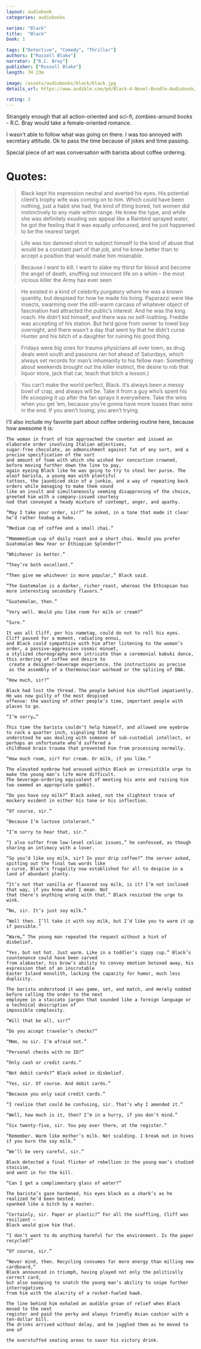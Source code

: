 ```yaml
---
layout: audiobook
categories: audiobooks

series: "Black"
title:  "Black"
book: 1

tags: ["Detective", "Comedy", "Thriller"]
authors: ["Russell Blake"]
narrator: ["R.C. Bray"]
publisher: ["Russell Blake"]
length: 7H 23m

image: /assets/audiobooks/black/black.jpg
details_url: https://www.audible.com/pd/Black-4-Novel-Bundle-Audiobook/B07DTK91ZD

rating: 3
---
```


Strangely enough that all action-oriented and sci-fi, zombies-around books - R.C. Bray would take a female-oriented romance.

I wasn't able to follow what was going on there. I was too annoyed with secretary attitude. Ok to pass the time because of jokes and time passing. 

Special piece of art was conversation with barista about coffee ordering.

# Quotes: 

> Black kept his expression neutral and averted his eyes. His potential client’s trophy wife was coming on to him. Which could have been nothing, just a habit she had, the kind of thing bored, hot women did instinctively to any male within range. He knew the type, and while she was definitely exuding sex appeal like a Rainbird sprayed water, he got the feeling that it was equally unfocused, and he just happened to be the nearest target.

> Life was too damned short to subject himself to the kind of abuse that would be a constant part of that job, and he knew better than to accept a position that would make him miserable.

> Because I want to kill. I want to slake my thirst for blood and become the angel of death, snuffing out innocent life on a whim – the most vicious killer the Army has ever seen

>  He existed in a kind of celebrity purgatory where he was a known quantity, but despised for how he made his living. Paparazzi were like insects, swarming over the still-warm carcass of whatever object of fascination had attracted the public’s interest. And he was the king roach. He didn’t kid himself, and there was no self-loathing. Freddie was accepting of his station. But he’d gone from owner to towel boy overnight, and there wasn’t a day that went by that he didn’t curse Hunter and his bitch of a daughter for ruining his good thing.

> Fridays were big ones for trauma physicians all over town, as drug deals went south and passions ran hot ahead of Saturdays, which always set records for man’s inhumanity to his fellow man. Something about weekends brought out the killer instinct, the desire to rob that liquor store, jack that car, teach that bitch a lesson.)

> You can’t make the world perfect, Black. It’s always been a messy bowl of crap, and always will be. Take it from a guy who’s spent his life scooping it up after the fan sprays it everywhere. Take the wins when you get ’em, because you’re gonna have more losses than wins in the end. If you aren’t losing, you aren’t trying.


I'll also include my favorite part about coffee ordering routine here, because how awesome it is:

```
The woman in front of him approached the counter and issued an elaborate order involving Italian adjectives, 
sugar-free chocolate, an admonishment against fat of any sort, and a precise specification of the sort 
and amount of foam with which she wished her concoction crowned, before moving further down the line to pay,
again eyeing Black like he was going to try to steal her purse. The aloof barista, a young man with plentiful 
tattoos, the jaundiced skin of a junkie, and a way of repeating back orders while managing to make them sound 
like an insult and simultaneously seeming disapproving of the choice, greeted him with a company-issued courtesy 
nod that conveyed a heady mixture of contempt, anger, and apathy.

“May I take your order, sir?” he asked, in a tone that made it clear he’d rather teabag a hobo.

“Medium cup of coffee and a small chai.”

“Mmmmmedium cup of daily roast and a short chai. Would you prefer Guatemalan New Year or Ethiopian Splendor?”

“Whichever is better.”

“They’re both excellent.”

“Then give me whichever is more popular,” Black said.

“The Guatemalan is a darker, richer roast, whereas the Ethiopian has more interesting secondary flavors.”

“Guatemalan, then.”

“Very well. Would you like room for milk or cream?”

“Sure.”

It was all Cliff, per his nametag, could do not to roll his eyes. Cliff paused for a moment, radiating ennui, 
and Black could sympathize with him after listening to the woman’s order, a passive-aggressive cosmic minuet, 
a stylized choreography more intricate than a ceremonial kabuki dance, this ordering of coffee and desire to
 create a designer-beverage experience, the instructions as precise 
 as the assembly of a thermonuclear warhead or the splicing of DNA.

“How much, sir?”

Black had lost the thread. The people behind him shuffled impatiently. He was now guilty of the most despised 
offense: the wasting of other people’s time, important people with places to go.

“I’m sorry…”

This time the barista couldn’t help himself, and allowed one eyebrow to cock a quarter inch, signaling that he 
understood he was dealing with someone of sub-custodial intellect, or perhaps an unfortunate who’d suffered a 
childhood brain trauma that prevented him from processing normally.

“How much room, sir? For cream. Or milk, if you like.”

The elevated eyebrow had aroused within Black an irresistible urge to make the young man’s life more difficult. 
The beverage-ordering equivalent of meeting his ante and raising him two seemed an appropriate gambit.

“Do you have soy milk?” Black asked, not the slightest trace of mockery evident in either his tone or his inflection.

“Of course, sir.”

“Because I’m lactose intolerant.”

“I’m sorry to hear that, sir.”

“I also suffer from low-level celiac issues,” he confessed, as though sharing an intimacy with a lover.

“So you’d like soy milk, sir? In your drip coffee?” the server asked, spitting out the final two words like 
a curse, Black’s frugality now established for all to despise in a land of abundant plenty.

“It’s not that vanilla or flavored soy milk, is it? I’m not inclined that way, if you know what I mean. Not 
that there’s anything wrong with that.” Black resisted the urge to wink.

“No, sir. It’s just soy milk.”

“Well then. I’ll take it with soy milk, but I’d like you to warm it up if possible.”

“Warm…” The young man repeated the request without a hint of disbelief.

“Yes, but not hot. Just warm. Like in a toddler’s sippy cup.” Black’s countenance could have been carved 
from alabaster, his brow’s ability to convey emotion botoxed away, his expression that of an inscrutable 
Easter Island monolith, lacking the capacity for humor, much less duplicity.

The barista understood it was game, set, and match, and merely nodded before calling the order to the next 
employee in a staccato jargon that sounded like a foreign language or a technical description of 
impossible complexity.

“Will that be all, sir?”

“Do you accept traveler’s checks?”

“Mmm, no sir. I’m afraid not.”

“Personal checks with no ID?”

“Only cash or credit cards.”

“Not debit cards?” Black asked in disbelief.

“Yes, sir. Of course. And debit cards.”

“Because you only said credit cards.”

“I realize that could be confusing, sir. That’s why I amended it.”

“Well, how much is it, then? I’m in a hurry, if you don’t mind.”

“Six twenty-five, sir. You pay over there, at the register.”

“Remember. Warm like mother’s milk. Not scalding. I break out in hives if you burn the soy milk.”

“We’ll be very careful, sir.”

Black detected a final flicker of rebellion in the young man’s studied stoicism, 
and went in for the kill.

“Can I get a complimentary glass of water?”

The barista’s gaze hardened, his eyes black as a shark’s as he realized he’d been bested; 
spanked like a bitch by a master.

“Certainly, sir. Paper or plastic?” For all the scuffling, Cliff was resilient – 
Black would give him that.

“I don’t want to do anything harmful for the environment. Is the paper recycled?”

“Of course, sir.”

“Never mind, then. Recycling consumes far more energy than milling new cardboard,” 
Black announced in triumph, having played not only the politically correct card, 
but also swooping to snatch the young man’s ability to snipe further interrogatives 
from him with the alacrity of a rocket-fueled hawk.

The line behind him exhaled an audible groan of relief when Black moved to the next 
register and paid the perky and always friendly Asian cashier with a ten-dollar bill. 
The drinks arrived without delay, and he juggled them as he moved to one of 

the overstuffed seating areas to savor his victory drink.
```
